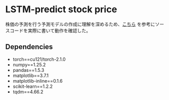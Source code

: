 # LSTM-predict stock price

株価の予測を行う予測モデルの作成に理解を深めるため、[こちら](https://www.udemy.com/course/pythonai/?couponCode=KEEPLEARNING)
を参考にソースコードを実際に書いて動作を確認した。

## Dependencies
* torch==cu121/torch-2.1.0
* numpy==1.25.2
* pandas==1.5.3
* matplotlib==3.7.1
* matplotlib-inline==0.1.6
* scikit-learn==1.2.2
* tqdm==4.66.2